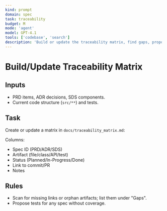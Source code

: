 ```yaml
---
kind: prompt
domain: spec
task: traceability
budget: M
mode: 'agent'
model: GPT-4.1
tools: ['codebase', 'search']
description: 'Build or update the traceability matrix, find gaps, propose tests.'
---
```


# Build/Update Traceability Matrix

## Inputs
- PRD items, ADR decisions, SDS components.
- Current code structure (`src/**`) and tests.

## Task
Create or update a matrix in `docs/traceability_matrix.md`:

Columns:
- Spec ID (PRD/ADR/SDS)
- Artifact (file/class/API/test)
- Status (Planned/In-Progress/Done)
- Link to commit/PR
- Notes

## Rules
- Scan for missing links or orphan artifacts; list them under "Gaps".
- Propose tests for any spec without coverage.
